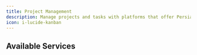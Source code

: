 ```yaml
---
title: Project Management
description: Manage projects and tasks with platforms that offer Persian language support and local hosting.
icon: i-lucide-kanban
---
```


## Available Services
